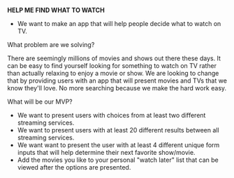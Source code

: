 **HELP ME FIND WHAT TO WATCH**

- We want to make an app that will help people decide what to watch on TV.

What problem are we solving?

There are seemingly millions of movies and shows out there these days. It can be easy to find yourself looking for something to watch on TV rather than actually relaxing to enjoy a movie or show. We are looking to change that by providing users with an app that will present movies and TVs that we know they'll love. No more searching because we make the hard work easy.

What will be our MVP?

- We want to present users with choices from at least two different streaming services.
- We want to present users with at least 20 different results between all streaming services.
- We want want to present the user with at least 4 different unique form inputs that will help determine their next favorite show/movie.
- Add the movies you like to your personal "watch later" list that can be viewed after the options are presented.